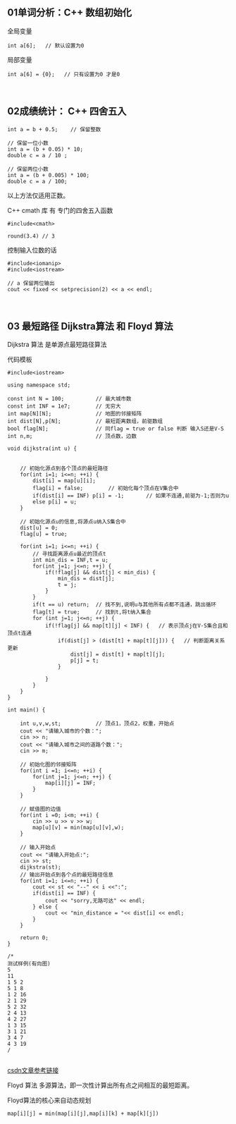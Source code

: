 ## 01单词分析：C++ 数组初始化

全局变量

```c_cpp
int a[6];   // 默认设置为0
```

局部变量

```c_cpp
int a[6] = {0};   // 只有设置为0 才是0
```

<br/>

## 02成绩统计： C++ 四舍五入

```c_cpp
int a = b + 0.5;    // 保留整数

// 保留一位小数
int a = (b + 0.05) * 10;
double c = a / 10 ;

// 保留两位小数
int a = (b + 0.005) * 100;
double c = a / 100;
```

以上方法仅适用正数。

C++ cmath 库 有 专门的四舍五入函数

```c_cpp
#include<cmath>

round(3.4) // 3
```

控制输入位数的话

```c_cpp
#include<iomanip>
#include<iostream>

// a 保留两位输出
cout << fixed << setprecision(2) << a << endl;
```

<br/>

## 03 最短路径 Dijkstra算法 和 Floyd 算法

Dijkstra 算法 是单源点最短路径算法

代码模板

```c_cpp
#include<iostream>

using namespace std;

const int N = 100;			// 最大城市数
const int INF = 1e7;		// 无穷大
int map[N][N];				// 地图的邻接矩阵
int dist[N],p[N];			// 最短距离数组，前驱数组
bool flag[N];				// 同flag = true or false 判断 输入S还是V-S
int n,m; 					// 顶点数，边数

void dijkstra(int u) {


	// 初始化源点到各个顶点的最短路径
	for(int i=1; i<=n; ++i) {
		dist[i] = map[u][i];
		flag[i] = false;		// 初始化每个顶点在V集合中
		if(dist[i] == INF) p[i] = -1;		// 如果不连通,前驱为-1;否则为u
		else p[i] = u;
	}

	// 初始化源点u的信息,将源点u纳入S集合中
	dist[u] = 0;
	flag[u] = true;

	for(int i=1; i<=n; ++i) {
		// 寻找距离源点u最近的顶点t
		int min_dis = INF,t = u;
		for(int j=1; j<=n; ++j) {
			if(!flag[j] && dist[j] < min_dis) {
				min_dis = dist[j];
				t = j;
			}
		}
		if(t == u) return; 	// 找不到,说明u与其他所有点都不连通，跳出循环
		flag[t] = true;		// 找到t,将t纳入集合
		for (int j=1; j<=n; ++j) {
			if(!flag[j] && map[t][j] < INF) {	// 表示顶点j在V-S集合且和顶点t连通
				if(dist[j] > (dist[t] + map[t][j])) {	// 判断距离关系更新
					dist[j] = dist[t] + map[t][j];
					p[j] = t;
				}

			}
		}
	}
}

int main() {

	int u,v,w,st; 			// 顶点1，顶点2，权重，开始点
	cout << "请输入城市的个数：";
	cin >> n;
	cout << "请输入城市之间的道路个数：";
	cin >> m;

	// 初始化图的邻接矩阵
	for(int i =1; i<=n; ++i) {
		for(int j=1; j<=n; ++j) {
			map[i][j] = INF;
		}
	}

	// 赋值图的边值
	for(int i =0; i<m; ++i) {
		cin >> u >> v >> w;
		map[u][v] = min(map[u][v],w);
	}

	// 输入开始点
	cout << "请输入开始点:";
	cin >> st;
	dijkstra(st);
	// 输出开始点到各个点的最短路径信息
	for(int i=1; i<=n; ++i) {
		cout << st << "--" << i <<":";
		if(dist[i] == INF) {
			cout << "sorry,无路可达" << endl;
		} else {
			cout << "min_distance = "<< dist[i] << endl;
		}
	}

	return 0;
}

/*
测试样例(有向图)
5
11
1 5 2
5 1 8
1 2 16
2 1 29
5 2 32
2 4 13
4 2 27
1 3 15
3 1 21
3 4 7
4 3 19
/
 
```

[csdn文章参考链接](https://blog.csdn.net/weixin_44267007/article/details/119770562)

Floyd 算法 多源算法，即一次性计算出所有点之间相互的最短距离。

Floyd算法的核心来自动态规划 

```c_cpp
map[i][j] = min(map[i][j],map[i][k] + map[k][j])
```